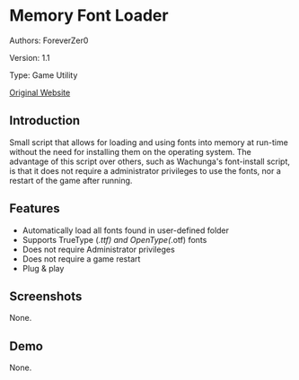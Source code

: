 # Memory Font Loader
Authors: ForeverZer0

Version: 1.1

Type: Game Utility

[Original Website](http://forum.chaos-project.com/index.php/topic,13761.0.html)

## Introduction

Small script that allows for loading and using fonts into memory at run-time without the need for installing them on the operating system. The advantage of this script over others, such as Wachunga's font-install script, is that it does not require a administrator privileges to use the fonts, nor a restart of the game after running.

## Features
* Automatically load all fonts found in user-defined folder
* Supports TrueType (*.ttf) and OpenType(*.otf) fonts
* Does not require Administrator privileges
* Does not require a game restart
* Plug & play

## Screenshots
None.

## Demo
None.